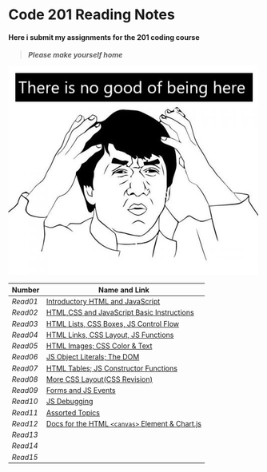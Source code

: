 # Code 201 Reading Notes
#### Here i submit my assignments for the 201 coding course
>  ***Please make yourself home***

![Jakie](Jackie-Chan.jpg)


| **Number** | **Name and Link** |
|------------|-------------------|
| *Read01* |[Introductory HTML and JavaScript](https://hadeaji.github.io/reading-notes/class-01)|
| *Read02* |[HTML,CSS and JavaScript Basic Instructions](https://hadeaji.github.io/reading-notes/class-02)|
| *Read03* |[HTML Lists, CSS Boxes, JS Control Flow](https://hadeaji.github.io/reading-notes/Read03)|
| *Read04* |[HTML Links, CSS Layout, JS Functions](https://hadeaji.github.io/reading-notes/read04)|
| *Read05* |[HTML Images; CSS Color & Text](https://hadeaji.github.io/reading-notes/read05)|
| *Read06* |[JS Object Literals; The DOM](https://hadeaji.github.io/reading-notes/Read06)|
| *Read07* |[HTML Tables; JS Constructor Functions](https://hadeaji.github.io/reading-notes/Read07)|
| *Read08* |[More CSS Layout(CSS Revision)](https://hadeaji.github.io/reading-notes/Read08)|
| *Read09* |[Forms and JS Events](https://hadeaji.github.io/reading-notes/Read09)|
| *Read10* |[JS Debugging](https://hadeaji.github.io/reading-notes/Read10)|
| *Read11* |[Assorted Topics](https://hadeaji.github.io/reading-notes/Read11)|
| *Read12* |[Docs for the HTML `<canvas>` Element & Chart.js](https://hadeaji.github.io/reading-notes/Read12)|
| *Read13* |               |
| *Read14* |               |
| *Read15* |               |
